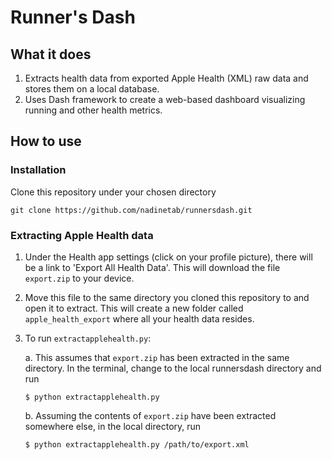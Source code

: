 # Runner's Dash

## What it does
1. Extracts health data from exported Apple Health (XML) raw data and stores them on a local database.
2. Uses Dash framework to create a web-based dashboard visualizing running and other health metrics.

## How to use

### Installation
Clone this repository under your chosen directory
```
git clone https://github.com/nadinetab/runnersdash.git
```

### Extracting Apple Health data
1. Under the Health app settings (click on your profile picture), there will be a link to 'Export All Health Data'. This will download the file `export.zip` to your device. 
2. Move this file to the same directory you cloned this repository to and open it to extract. This will create a new folder called `apple_health_export` where all your health data resides.
3. To run `extractapplehealth.py`:

    a. This assumes that `export.zip` has been extracted in the same directory. In the terminal, change to the local runnersdash directory and run
    ```
    $ python extractapplehealth.py
    ```

    b. Assuming the contents of `export.zip` have been extracted somewhere else, in the local directory, run
    ```
    $ python extractapplehealth.py /path/to/export.xml
    ```

<!--- TO-DO: Add a list of dependencies --->